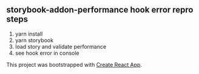 ## storybook-addon-performance hook error repro steps

1. yarn install
2. yarn storybook 
3. load story and validate performance
4. see hook error in console

This project was bootstrapped with [Create React App](https://github.com/facebook/create-react-app).
